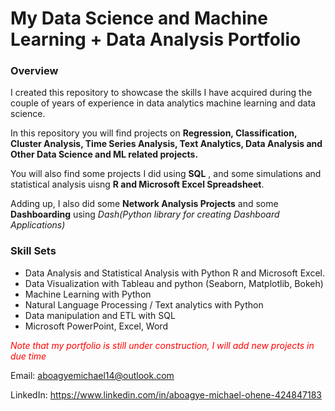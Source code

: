 <h1>My Data Science and Machine Learning  + Data Analysis Portfolio</h1>

<h3>Overview</h3>

I created this repository to showcase the skills I have acquired during the couple of years of experience in data analytics machine learning and data science.

In this repository you will find projects on **Regression, Classification, Cluster Analysis, Time Series Analysis, Text Analytics, Data Analysis and Other Data Science and ML related projects.**

You will also find some projects I did using **SQL** , and some simulations and statistical analysis uisng **R and  Microsoft Excel Spreadsheet**.

Adding up, I also did some **Network Analysis Projects** and some **Dashboarding** using *Dash(Python library for creating Dashboard Applications)*

<h3>Skill Sets</h3>

* Data Analysis and Statistical Analysis with Python R and Microsoft Excel.
* Data Visualization with Tableau and python (Seaborn, Matplotlib, Bokeh)
* Machine Learning with Python
* Natural Language Processing / Text analytics with Python
* Data manipulation and ETL with SQL
* Microsoft PowerPoint, Excel, Word

<font color='red'> <i>Note that my portfolio is still under construction, I will add new projects in due time</i></font>



Email: aboagyemichael14@outlook.com

LinkedIn: https://www.linkedin.com/in/aboagye-michael-ohene-424847183



 



